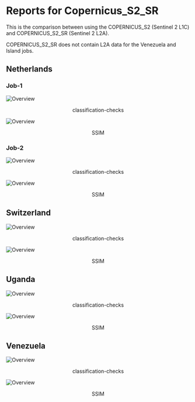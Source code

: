 # Reports for Copernicus_S2_SR

This is the comparison between using the COPERNICUS_S2 (Sentinel 2 L1C) and COPERNICUS_S2_SR (Sentinel 2 L2A).

COPERNICUS_S2_SR does not contain L2A data for the Venezuela and Island jobs. 

## Netherlands

### Job-1

![Overview](Netherlands/Job-1/comparison_image_Netherlands-Job-1_Netherlands-Job-1.png)
<p style="text-align: center;">classification-checks</p>

![Overview](Netherlands/Job-1/SSIM_Netherlands-Job-1_Netherlands-Job-1.png)
<p style="text-align: center;">SSIM</p>

### Job-2

![Overview](Netherlands/Job-2/comparison_image_Netherlands-Job-2_Netherlands-Job-2.png)
<p style="text-align: center;">classification-checks</p>

![Overview](Netherlands/Job-2/SSIM_Netherlands-Job-2_Netherlands-Job-2.png)
<p style="text-align: center;">SSIM</p>


## Switzerland

![Overview](Switzerland/Job-1/comparison_image_Switzerland-Job-1_Switzerland-Job-1.png)
<p style="text-align: center;">classification-checks</p>

![Overview](Switzerland/Job-1/SSIM_Switzerland-Job-1_Switzerland-Job-1.png)
<p style="text-align: center;">SSIM</p>

## Uganda

![Overview](Uganda/Job-1/comparison_image_Uganda-Job-1_Uganda-Job-1.png)
<p style="text-align: center;">classification-checks</p>

![Overview](Uganda/Job-1/SSIM_Uganda-Job-1_Uganda-Job-1.png)
<p style="text-align: center;">SSIM</p>

## Venezuela

![Overview](Venezuela/Job-1/comparison_image_Venezuela-Job-1_Venezuela-Job-1.png)
<p style="text-align: center;">classification-checks</p>

![Overview](Venezuela/Job-1/SSIM_Venezuela-Job-1_Venezuela-Job-1.png)
<p style="text-align: center;">SSIM</p>